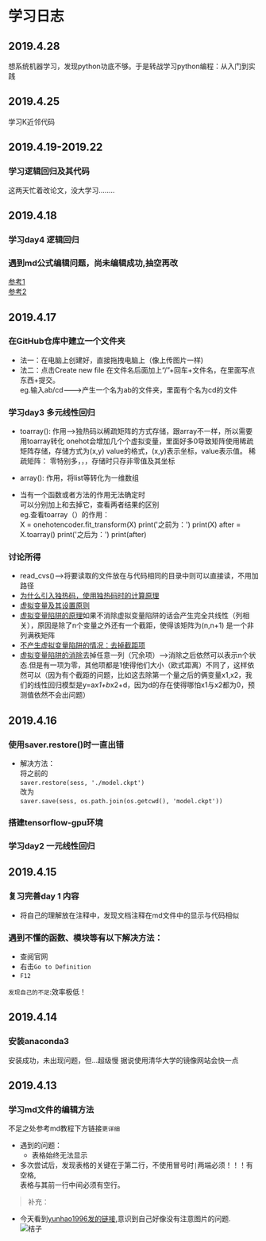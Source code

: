 # 学习日志
## 2019.4.28
想系统机器学习，发现python功底不够。于是转战学习python编程：从入门到实践

## 2019.4.25
学习K近邻代码

## 2019.4.19-2019.22
### 学习逻辑回归及其代码
这两天忙着改论文，没大学习........

## 2019.4.18
### 学习day4 逻辑回归
### 遇到md公式编辑问题，尚未编辑成功,抽空再改
[参考1](https://blog.csdn.net/lihaoweicsdn/article/details/83895143)  
[参考2](https://blog.csdn.net/wireless_com/article/details/70596155)  

## 2019.4.17
### 在GitHub仓库中建立一个文件夹
* 法一：在电脑上创建好，直接拖拽电脑上（像上传图片一样)
* 法二：点击Create new file 在文件名后面加上“/”+回车+文件名，在里面写点东西+提交。  
eg.输入ab/cd--->产生一个名为ab的文件夹，里面有个名为cd的文件
### 学习day3 多元线性回归
* toarray(): 作用-->独热码以稀疏矩阵的方式存储，跟array不一样，所以需要用toarray转化
onehot会增加几个个虚拟变量，里面好多0导致矩阵使用稀疏矩阵存储，存储方式为(x,y) value的格式，(x,y)表示坐标，value表示值。
稀疏矩阵： 零特别多，，，存储时只存非零值及其坐标

* array(): 作用，将list等转化为一维数组
* 当有一个函数或者方法的作用无法确定时  
可以分别加上和去掉它，查看两者结果的区别  
eg.查看toarray（）的作用：  
X = onehotencoder.fit_transform(X)
print('之前为：')
print(X)
after = X.toarray()
print('之后为：')
print(after)
### 讨论所得
* read_cvs()-->将要读取的文件放在与代码相同的目录中则可以直接读，不用加路径
* [为什么引入独热码，使用独热码时的计算原理](https://zhuanlan.zhihu.com/p/39012149)
* [虚拟变量及其设置原则](https://wenku.baidu.com/view/7265e32126284b73f242336c1eb91a37f11132f9)
* [虚拟变量陷阱的原理](https://www.jianshu.com/p/1ff8aa30ec64)如果不消除虚拟变量陷阱的话会产生完全共线性（列相关），原因是除了n个变量之外还有一个截距，使得该矩阵为(n,n+1) 是一个非列满秩矩阵
* [不产生虚拟变量陷阱的情况：去掉截距项](https://bbs.pinggu.org/thread-1273924-1-1.html)
* [虚拟变量陷阱的消除](https://wenku.baidu.com/view/7265e32126284b73f242336c1eb91a37f11132f9)去掉任意一列（冗余项）-->消除之后依然可以表示n个状态.但是有一项为零，其他项都是1使得他们大小（欧式距离）不同了，这样依然可以（因为有个截距的问题，比如这去除第一个量之后的俩变量x1,x2，我们的线性回归模型是y=a*x1+b*x2+d，因为d的存在使得哪怕x1与x2都为0，预测值依然不会出问题）

## 2019.4.16
### 使用saver.restore()时一直出错
* 解决方法：  
将之前的  
```saver.restore(sess, './model.ckpt') ```  
改为  
```saver.save(sess, os.path.join(os.getcwd(), 'model.ckpt'))```
### 搭建tensorflow-gpu环境
### 学习day2 一元线性回归

## 2019.4.15
### 复习完善day 1 内容
* 将自己的理解放在注释中，发现文档注释在md文件中的显示与代码相似
### 遇到不懂的函数、模块等有以下解决方法：
* 查阅官网
* 右击`Go to Definition`
* `F12`

`发现自己的不足`:效率极低！

## 2019.4.14
### 安装anaconda3
安装成功，未出现问题，但...超级慢  据说使用清华大学的镜像网站会快一点


## 2019.4.13
### 学习md文件的编辑方法  
不足之处参考md教程下方链接`更详细`
* 遇到的问题：
  * 表格始终无法显示
* 多次尝试后，发现表格的关键在于第二行，不使用冒号时`|`两端必须！！！有空格,  
表格与其前一行中间必须有空行。
>补充：
* 今天看到[yunhao1996发的链接](https://blog.csdn.net/Cassie_zkq/article/details/79968598),意识到自己好像没有注意图片的问题.  
![桔子](https://github.com/liangju1996/100-days-of-ml-code/blob/master/timg.jpg)











